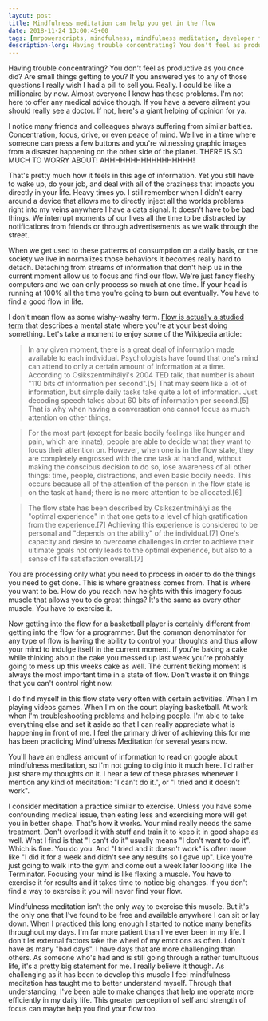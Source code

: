 ```yaml
---
layout: post
title: Mindfulness meditation can help you get in the flow
date: 2018-11-24 13:00:45+00
tags: [mrpowerscripts, mindfulness, mindfulness meditation, developer flow, how to get in developer flow, development flow, mental flow]
description-long: Having trouble concentrating? You don't feel as productive as you once did? Are small things getting to you? If you answered yes to any of those questions I really wish I had a pill to sell you. Really. I could be like a millionaire by now. Almost everyone I know has these problems. I'm not here to offer any medical advice though. If you have a severe ailment you should really see a doctor. If not, here's a giant helping of opinion for ya.
---
```


Having trouble concentrating? You don't feel as productive as you once did? Are small things getting to you? If you answered yes to any of those questions I really wish I had a pill to sell you. Really. I could be like a millionaire by now. Almost everyone I know has these problems. I'm not here to offer any medical advice though. If you have a severe ailment you should really see a doctor. If not, here's a giant helping of opinion for ya.

I notice many friends and colleagues always suffering from similar battles. Concentration, focus, drive, or even peace of mind. We live in a time where someone can press a few buttons and you're witnessing graphic images from a disaster happening on the other side of the planet. THERE IS SO MUCH TO WORRY ABOUT! AHHHHHHHHHHHHHHHHH!

That's pretty much how it feels in this age of information. Yet you still have to wake up, do your job, and deal with all of the craziness that impacts you directly in your life. Heavy times yo. I still remember when I didn't carry around a device that allows me to directly inject all the worlds problems right into my veins anywhere I have a data signal. It doesn't have to be bad things. We interrupt moments of our lives all the time to be distracted by notifications from friends or through advertisements as we walk through the street.

When we get used to these patterns of consumption on a daily basis, or the society we live in normalizes those behaviors it becomes really hard to detach.  Detaching from streams of information that don't help us in the current moment allow us to focus and find our flow. We're just fancy fleshy computers and we can only process so much at one time. If your head is running at 100% all the time you're going to burn out eventually. You have to find a good flow in life.

 I don't mean flow as some wishy-washy term. [Flow is actually a studied term](https://en.wikipedia.org/wiki/Flow_(psychology)) that describes a mental state where you're at your best doing something. Let's take a moment to enjoy some of the Wikipedia article:

> In any given moment, there is a great deal of information made available to each individual. Psychologists have found that one's mind can attend to only a certain amount of information at a time. According to Csikszentmihályi's 2004 TED talk, that number is about "110 bits of information per second".[5] That may seem like a lot of information, but simple daily tasks take quite a lot of information. Just decoding speech takes about 60 bits of information per second.[5] That is why when having a conversation one cannot focus as much attention on other things.

> For the most part (except for basic bodily feelings like hunger and pain, which are innate), people are able to decide what they want to focus their attention on. However, when one is in the flow state, they are completely engrossed with the one task at hand and, without making the conscious decision to do so, lose awareness of all other things: time, people, distractions, and even basic bodily needs. This occurs because all of the attention of the person in the flow state is on the task at hand; there is no more attention to be allocated.[6]

> The flow state has been described by Csikszentmihályi as the "optimal experience" in that one gets to a level of high gratification from the experience.[7] Achieving this experience is considered to be personal and "depends on the ability" of the individual.[7] One's capacity and desire to overcome challenges in order to achieve their ultimate goals not only leads to the optimal experience, but also to a sense of life satisfaction overall.[7]

You are processing only what you need to process in order to do the things you need to get done. This is where greatness comes from. That is where you want to be. How do you reach new heights with this imagery focus muscle that allows you to do great things? It's the same as every other muscle. You have to exercise it.

Now getting into the flow for a basketball player is certainly different from getting into the flow for a programmer. But the common denominator for any type of flow is having the ability to control your thoughts and thus allow your mind to indulge itself in the current moment. If you're baking a cake while thinking about the cake you messed up last week you're probably going to mess up this weeks cake as well. The current ticking moment is always the most important time in a state of flow. Don't waste it on things that you can't control right now.

I do find myself in this flow state very often with certain activities. When I'm playing videos games. When I'm on the court playing basketball. At work when I'm troubleshooting problems and helping people. I'm able to take everything else and set it aside so that I can really appreciate what is happening in front of me. I feel the primary driver of achieving this for me has been practicing Mindfulness Meditation for several years now.

You'll have an endless amount of information to read on google about mindfulness meditation, so I'm not going to dig into it much here. I'd rather just share my thoughts on it. I hear a few of these phrases whenever I mention any kind of meditation: "I can't do it.", or "I tried and it doesn't work". 

I consider meditation a practice similar to exercise. Unless you have some confounding medical issue, then eating less and exercising more will get you in better shape. That's how it works.  Your mind really needs the same treatment. Don't overload it with stuff and train it to keep it in good shape as well. What I find is that "I can't do it" usually means "I don't want to do it". Which is fine. You do you. And "I tried and it doesn't work" is often more like "I did it for a week and didn't see any results so I gave up". Like you're just going to walk into the gym and come out a week later looking like The Terminator. Focusing your mind is like flexing a muscle. You have to exercise it for results and it takes time to notice big changes. If you don't find a way to exercise it you will never find your flow. 

Mindfulness meditation isn't the only way to exercise this muscle. But it's the only one that I've found to be free and available anywhere I can sit or lay down. When I practiced this long enough I started to notice many benefits throughout my days. I'm far more patient than I've ever been in my life. I don't let external factors take the wheel of my emotions as often. I don't have as many "bad days". I have days that are more challenging than others. As someone who's had and is still going through a rather tumultuous life, it's a pretty big statement for me. I really believe it though. As challenging as it has been to develop this muscle I feel mindfulness meditation has taught me to better understand myself.  Through that understanding, I've been able to make changes that help me operate more efficiently in my daily life. This greater perception of self and strength of focus can maybe help you find your flow too.
